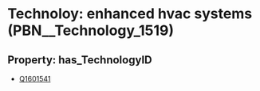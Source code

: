 # Technoloy: __enhanced hvac systems__ (PBN__Technology_1519)

## Property: has_TechnologyID

* [Q1601541](Q1601541)


